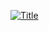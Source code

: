 [![Title](https://yoon202.github.io/Department.github.io/)](ttps://yoon202.github.io/Department.github.io/)
